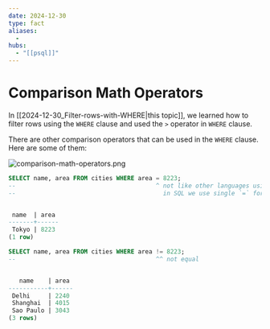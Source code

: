 ```yaml
---
date: 2024-12-30
type: fact
aliases:
  -
hubs:
  - "[[psql]]"
---
```


# Comparison Math Operators

In [[2024-12-30_Filter-rows-with-WHERE|this topic]], we learned how to filter rows using the `WHERE` clause and used the `>` operator in `WHERE` clause.

There are other comparison operators that can be used in the `WHERE` clause. Here are some of them:

![comparison-math-operators.png](../assets/imgs/comparison-math-operators.png)

```sql
SELECT name, area FROM cities WHERE area = 8223;
--                                       ^ not like other languages using == or === for comparison `equal to`
--                                         in SQL we use single `=` for comparison `equal to`


 name  | area 
-------+------
 Tokyo | 8223
(1 row)
```

```sql
SELECT name, area FROM cities WHERE area != 8223;
--                                       ^^ not equal


   name    | area 
-----------+------
 Delhi     | 2240
 Shanghai  | 4015
 Sao Paulo | 3043
(3 rows)
```

